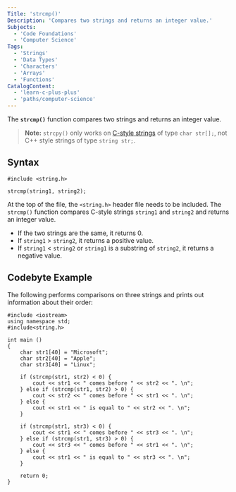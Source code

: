 ```yaml
---
Title: 'strcmp()'
Description: 'Compares two strings and returns an integer value.'
Subjects:
  - 'Code Foundations'
  - 'Computer Science'
Tags:
  - 'Strings'
  - 'Data Types'
  - 'Characters'
  - 'Arrays'
  - 'Functions'
CatalogContent:
  - 'learn-c-plus-plus'
  - 'paths/computer-science'
---
```


The **`strcmp()`** function compares two strings and returns an integer value.

> **Note:** `strcpy()` only works on [C-style strings](https://www.codecademy.com/resources/docs/c/strings) of type `char str[];`, not C++ style strings of type `string str;`.

## Syntax

```pseudo
#include <string.h>

strcmp(string1, string2);
```

At the top of the file, the `<string.h>` header file needs to be included. The `strcmp()` function compares C-style strings `string1` and `string2` and returns an integer value.

- If the two strings are the same, it returns 0.
- If `string1` > `string2`, it returns a positive value.
- If `string1` < `string2` or `string1` is a substring of `string2`, it returns a negative value.

## Codebyte Example

The following performs comparisons on three strings and prints out information about their order:

```codebyte/cpp
#include <iostream>
using namespace std;
#include<string.h>

int main ()
{
    char str1[40] = "Microsoft";
    char str2[40] = "Apple";
    char str3[40] = "Linux";

    if (strcmp(str1, str2) < 0) {
        cout << str1 << " comes before " << str2 << ". \n";
    } else if (strcmp(str1, str2) > 0) {
        cout << str2 << " comes before " << str1 << ". \n";
    } else {
        cout << str1 << " is equal to " << str2 << ". \n";
    }

    if (strcmp(str1, str3) < 0) {
        cout << str1 << " comes before " << str3 << ". \n";
    } else if (strcmp(str1, str3) > 0) {
        cout << str3 << " comes before " << str1 << ". \n";
    } else {
        cout << str1 << " is equal to " << str3 << ". \n";
    }

    return 0;
}
```

